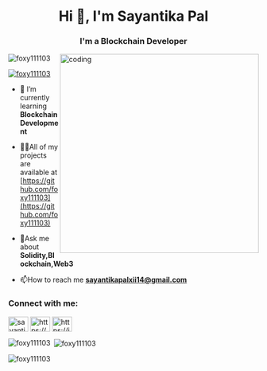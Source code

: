 

<h1 align="center">Hi 👋, I'm Sayantika Pal</h1>
<h3 align="center">I'm a Blockchain Developer</h3>
<img align="right" alt="coding" width="400" src="https://i.pinimg.com/originals/ef/2d/b0/ef2db0885d94fd149a4b7914923bb2a3.gif">

<p align="left"> <img src="https://komarev.com/ghpvc/?username=foxy111103&label=Profile%20views&color=0e75b6&style=flat" alt="foxy111103" /> </p>

<p align="left"> <a href="https://github.com/ryo-ma/github-profile-trophy"><img src="https://github-profile-trophy.vercel.app/?username=foxy111103" alt="foxy111103" /></a> </p>

- 🌱 I’m currently learning **Blockchain Development**

- 👨‍💻All of my projects are available at
  [https://github.com/foxy111103](https://github.com/foxy111103)

- 💬Ask me about **Solidity,Blockchain,Web3**

- 📫How to reach me **sayantikapalxii14@gmail.com**

<h3 align="left">Connect with me:</h3>
<p align="left">
<a href="https://twitter.com/sayantika_pal03" target="blank"><img align="center" src="https://raw.githubusercontent.com/rahuldkjain/github-profile-readme-generator/master/src/images/icons/Social/twitter.svg" alt="sayantika_pal03" height="30" width="40" /></a>
<a href="https://linkedin.com/in/https://www.linkedin.com/in/sayantika-pal-88a38b25b" target="blank"><img align="center" src="https://raw.githubusercontent.com/rahuldkjain/github-profile-readme-generator/master/src/images/icons/Social/linked-in-alt.svg" alt="https://www.linkedin.com/in/sayantika-pal-88a38b25b" height="30" width="40" /></a>
<a href="https://instagram.com/https://instagram.com/sayantika03_11?utm_source=qr&igshid=mznlngnkzwq4mg%3d%3d" target="blank"><img align="center" src="https://raw.githubusercontent.com/rahuldkjain/github-profile-readme-generator/master/src/images/icons/Social/instagram.svg" alt="https://instagram.com/sayantika03_11?utm_source=qr&igshid=mznlngnkzwq4mg%3d%3d" height="30" width="40" /></a>
</p>

<p><img align="left" src="https://github-readme-stats.vercel.app/api/top-langs?username=foxy111103&show_icons=true&locale=en&layout=compact" alt="foxy111103" /></p>

<p>&nbsp;<img align="center" src="https://github-readme-stats.vercel.app/api?username=foxy111103&show_icons=true&locale=en" alt="foxy111103" /></p>

<p><img align="center" src="https://github-readme-streak-stats.herokuapp.com/?user=foxy111103&" alt="foxy111103" /></p>
